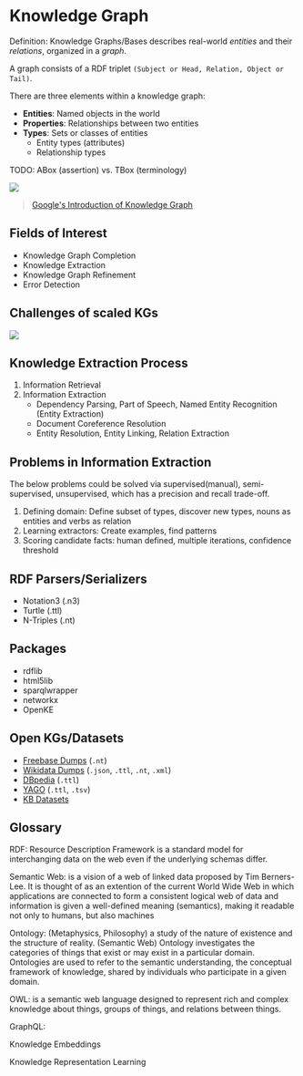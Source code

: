 # Knowledge Graph

Definition: Knowledge Graphs/Bases describes real-world *entities* and their *relations*, organized in a *graph*.

A graph consists of a RDF triplet `(Subject or Head, Relation, Object or Tail)`. 

There are three elements within a knowledge graph:
- **Entities**: Named objects in the world
- **Properties**: Relationships between two entities
- **Types**: Sets or classes of entities
    - Entity types (attributes)
    - Relationship types

TODO: ABox (assertion) vs. TBox (terminology)

![](https://i.imgur.com/RgdX0El.png)

> [Google's Introduction of Knowledge Graph](https://www.youtube.com/watch?v=mmQl6VGvX-c&feature=emb_title)

## Fields of Interest
- Knowledge Graph Completion
- Knowledge Extraction
- Knowledge Graph Refinement
- Error Detection

## Challenges of scaled KGs
![](https://i.imgur.com/51QT3UU.png)

## Knowledge Extraction Process
1. Information Retrieval
2. Information Extraction
    - Dependency Parsing, Part of Speech, Named Entity Recognition (Entity Extraction)
    - Document Coreference Resolution
    - Entity Resolution, Entity Linking, Relation Extraction

## Problems in Information Extraction
The below problems could be solved via supervised(manual), semi-supervised, unsupervised, which has a precision and recall trade-off.
1. Defining domain: Define subset of types, discover new types, nouns as entities and verbs as relation
2. Learning extractors: Create examples, find patterns
3. Scoring candidate facts: human defined, multiple iterations, confidence threshold

## RDF Parsers/Serializers
- Notation3 (.n3)
- Turtle (.ttl)
- N-Triples (.nt)

## Packages
- rdflib
- html5lib
- sparqlwrapper
- networkx
- OpenKE

## Open KGs/Datasets
- [Freebase Dumps](https://developers.google.com/freebase) (`.nt`)
- [Wikidata Dumps](https://www.wikidata.org/wiki/Wikidata:Database_download) (`.json`, `.ttl`, `.nt`, `.xml`)
- [DBpedia](https://wiki.dbpedia.org/develop/datasets) (`.ttl`)
- [YAGO](https://www.mpi-inf.mpg.de/departments/databases-and-information-systems/research/yago-naga/yago/downloads/) (`.ttl`, `.tsv`)
- [KB Datasets](https://github.com/villmow/datasets_knowledge_embedding)

## Glossary

RDF: Resource Description Framework is a standard model for interchanging data on the web even if the underlying schemas differ.

Semantic Web: is a vision of a web of linked data proposed by Tim Berners-Lee. It is thought of as an extention of the current World Wide Web in which applications are connected to form a consistent logical web of data and information is given a well-defined meaning (semantics), making it readable not only to humans, but also machines

Ontology: (Metaphysics, Philosophy) a study of the nature of existence and the structure of reality. (Semantic Web) Ontology investigates the categories of things that exist or may exist in a particular domain. Ontologies are used to refer to the semantic understanding, the conceptual framework of knowledge, shared by individuals who participate in a given domain. 

OWL: is a semantic web language designed to represent rich and complex knowledge about things, groups of things, and relations between things.

GraphQL: 

Knowledge Embeddings

Knowledge Representation Learning



